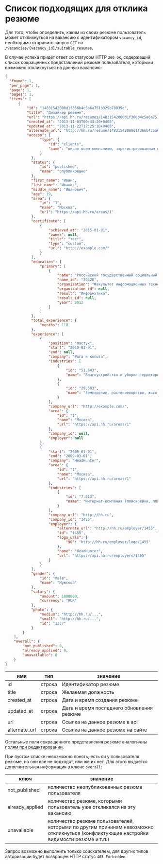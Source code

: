 # Список подходящих для отклика резюме

Для того, чтобы определить, каким из своих резюме пользователь может откликнуться на вакансию c идентификатором `vacancy_id`, 
необходимо отправить запрос `GET` на `/vacancies/{vacancy_id}/suitable_resumes`.

В случае успеха придёт ответ со статусом HTTP `200 OK`, содержащий список сокращенных представлений резюме пользователя, 
которыми возможно откликнуться на данную вакансию:

```json
{
  "found": 1,
  "per_page": 1,
  "page": 1,
  "pages": 1,
  "items": [
      {
          "id": "14831542000d1f366b4c5a6a751b329b70039e",
          "title": "Дизайнер резюме",
          "url": "https://api.hh.ru/resumes/14831542000d1f366b4c5a6a751b329b70039e",
          "created_at": "2013-11-03T00:43:20+0400",
          "updated_at": "2013-11-22T12:25:18+0400",
          "alternate_url": "http://hh.ru/resume/14831542000d1f366b4c5a6a751b329b70039e",
          "access": {
                "type": {
                    "id": "clients",
                    "name": "видно всем компаниям, зарегистрированным на HeadHunter"
                }
            },
            "status": {
                "id": "published",
                "name": "опубликовано"
            },
            "first_name": "Иван",
            "last_name": "Иванов",
            "middle_name": "Иванович",
            "age": 19,
            "area": {
                "id": "1",
                "name": "Москва",
                "url": "https://api.hh.ru/areas/1"
            },
            "certificate": [
                {
                    "achieved_at": "2015-01-01",
                    "owner": null,
                    "title": "тест",
                    "type": "custom",
                    "url": "http://example.com/"
                }
            ],
            "education": {
                "primary": [
                    {
                        "name": "Российский государственный социальный университет, Москва",
                        "name_id": "39420",
                        "organization": "Факультет информационных технологий",
                        "organization_id": null,
                        "result": "Информатика",
                        "result_id": null,
                        "year": 2012
                    }
                ]
            },
            "total_experience": {
                "months": 118
            },
            "experience": [
                {
                    "position": "пастух",
                    "start": "2010-01-01",
                    "end": null,
                    "company": "Рога и копыта",
                    "industries": [
                        {
                            "id": "51.643",
                            "name": "Благоустройство и уборка территорий и зданий"
                        },
                        {
                            "id": "29.503",
                            "name": "Земледелие, растениеводство, животноводство"
                        }
                    ],
                    "company_url": "http://example.com/",
                    "area": {
                        "id": "1",
                        "name": "Москва",
                        "url": "https://api.hh.ru/areas/1"
                    },
                    "company_id": null,
                    "employer": null
                },
                {
                    "start": "2005-01-01",
                    "end": "2009-03-01",
                    "company": "HeadHunter",
                    "area": {
                        "id": "1",
                        "name": "Москва",
                        "url": "https://api.hh.ru/areas/1"
                    },
                    "industries": [
                        {
                            "id": "7.513",
                            "name": "Интернет-компания (поисковики, платежные системы, соц.сети, информационно-познавательные и развлекательные ресурсы, продвижение сайтов и прочее)"
                        }
                    ],
                    "company_url": "http://hh.ru",
                    "company_id": "1455",
                    "employer": {
                        "alternate_url": "http://hh.ru/employer/1455",
                        "id": "1455",
                        "logo_urls": {
                            "90": "http://hh.ru/employer/logo/1455"
                        },
                        "name": "HeadHunter",
                        "url": "https://api.hh.ru/employers/1455"
                    }
                }
            ],
            "gender": {
                "id": "male",
                "name": "Мужской"
            },
            "salary": {
                "amount": 1000000,
                "currency": "RUR"
            },
            "photo": {
                "medium": "http://hh.ru/...",
                "small": "http://hh.ru/...",
                "id": "1337"
            }
        }
    ],
    "overall": {
        "not_published": 0,
        "already_applied": 0,
        "unavailable": 0    
    }
}
```

 имя | тип | значение
 --- | --- | ---
 id | строка | Идентификатор резюме
 title | строка | Желаемая должность
 created_at | строка | Дата и время создания резюме
 updated_at | строка | Дата и время последнего обновления резюме
 url | строка | Ссылка на данное резюме в api
 alternate_url | строка | Ссылка на данное резюме на сайте

Остальные поля сокращенного представления резюме аналогичны [полям при редактировании](resumes.md#resume-keys).

При пустом списке невозможно понять, есть ли у пользователя резюме, но они все не подходят, или же их нет. Для этого выдаётся 
дополнительная информация в ключе `overall`:

ключ | значение
--- | ---
not_published | количество неопубликованных резюме пользователя
already_applied | количество резюме, которыми пользователь уже откликался на эту вакансию
unavailable | количество резюме пользователей, которыми по другим причинам невозможно откликнуться (конфликтующие настройки видимости резюме и т.п.)

Запрос возможно выполнить только соискателем, для других типов авторизации будет возвращен HTTP статус `403 Forbidden`.

